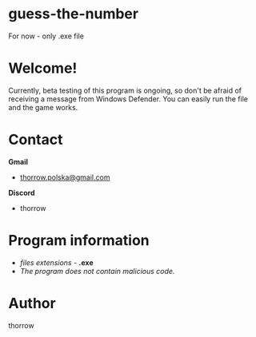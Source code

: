 # guess-the-number
For now - only .exe file

# Welcome!
Currently, beta testing of this program is ongoing, so don't be afraid of receiving a message from Windows Defender. You can easily run the file and the game works.

# Contact #
**Gmail**
 - thorrow.polska@gmail.com

**Discord**
 - thorrow
# Program information #
- *files extensions* - **.exe**
- *The program does not contain malicious code.*
# Author #
thorrow

